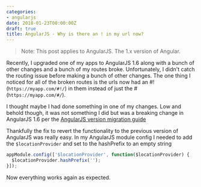 ```yaml
---
categories:
- angularjs
date: 2018-01-23T00:00:00Z
draft: true
title: AngularJS - Why is there an ! in my url now? 
---
```


> Note: This post applies to AngularJS.  The 1.x version of Angular.

Recently, I upgraded one of my apps to AngularJS 1.6 along with a bunch of other changes and a bunch of my routes broke.  Unfortunately, I didn't catch the routing issue before making a bunch of other changes.  The one thing I noticed for all of the broken routes is the urls now had an #! (`https://myapp.com/#!/`) in them instead of just the # (`https://myapp.com/#/`).

I thought maybe I had done something in one of my changes.  Low and behold though, it was not something I did but was a breaking change in AngularJS 1.6 per the [AngularJS version migration guide](https://docs.angularjs.org/guide/migration#commit-aa077e8)

Thankfully the fix to revert the functionality to the previous version of AngularJS was really easy.  In my AngularJS module config I needed to add the `$locationProvider` and set to the hashPrefix to an empty string

```javascript
appModule.config(['$locationProvider', function($locationProvider) {
  $locationProvider.hashPrefix('');
}]);
```

Now everything works again as expected.

